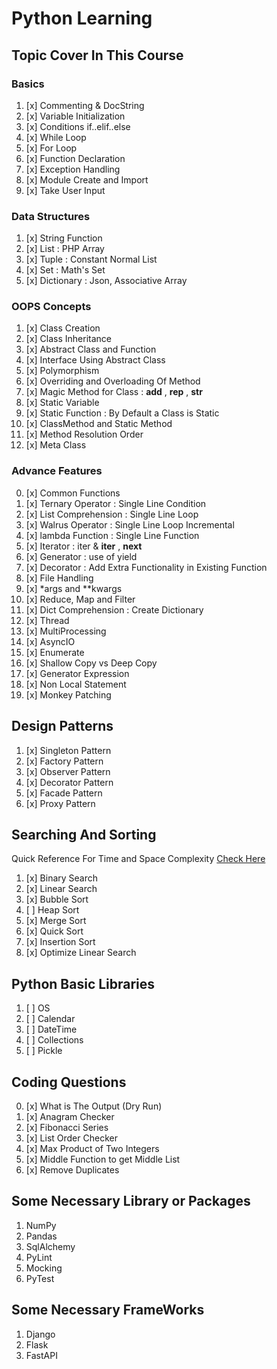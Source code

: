 # Python Learning

## Topic Cover In This Course

### Basics

01. [x] Commenting & DocString
02. [x] Variable Initialization
03. [x] Conditions if..elif..else
04. [x] While Loop
05. [x] For Loop
06. [x] Function Declaration
07. [x] Exception Handling
08. [x] Module Create and Import
09. [x] Take User Input

### Data Structures

01. [x] String Function
02. [x] List : PHP Array
03. [x] Tuple : Constant Normal List
04. [x] Set : Math's Set
05. [x] Dictionary : Json, Associative Array

### OOPS Concepts

01. [x] Class Creation
02. [x] Class Inheritance
03. [x] Abstract Class and Function
04. [x] Interface Using Abstract Class
05. [x] Polymorphism
06. [x] Overriding and Overloading Of Method
07. [x] Magic Method for Class : __add__ , __rep__ , __str__
08. [x] Static Variable
09. [x] Static Function : By Default a Class is Static
10. [x] ClassMethod and Static Method
11. [x] Method Resolution Order
12. [x] Meta Class

### Advance Features

00. [x] Common Functions
01. [x] Ternary Operator : Single Line Condition
02. [x] List Comprehension : Single Line Loop
03. [x] Walrus Operator : Single Line Loop Incremental
04. [x] lambda Function : Single Line Function
05. [x] Iterator : iter & __iter__ , __next__
06. [x] Generator : use of yield
07. [x] Decorator : Add Extra Functionality in Existing Function
08. [x] File Handling
09. [x] *args and **kwargs
10. [x] Reduce, Map and Filter
11. [x] Dict Comprehension : Create Dictionary
12. [x] Thread
13. [x] MultiProcessing
14. [x] AsyncIO
15. [x] Enumerate
16. [x] Shallow Copy vs Deep Copy
17. [x] Generator Expression
18. [x] Non Local Statement
19. [x] Monkey Patching

## Design Patterns

01. [x] Singleton Pattern
02. [x] Factory Pattern
03. [x] Observer Pattern
04. [x] Decorator Pattern
05. [x] Facade Pattern
06. [x] Proxy Pattern

## Searching And Sorting

Quick Reference For Time and Space Complexity [Check Here](searching_sorting/algorithm_cheat_sheet.md)

01. [x] Binary Search
02. [x] Linear Search
03. [x] Bubble Sort
04. [ ] Heap Sort
05. [x] Merge Sort
06. [x] Quick Sort
07. [x] Insertion Sort
08. [x] Optimize Linear Search

## Python Basic Libraries

01. [ ] OS
02. [ ] Calendar
03. [ ] DateTime
04. [ ] Collections
05. [ ] Pickle

## Coding Questions

00. [x] What is The Output (Dry Run)
01. [x] Anagram Checker
02. [x] Fibonacci Series
03. [x] List Order Checker
04. [x] Max Product of Two Integers
05. [x] Middle Function to get Middle List
06. [x] Remove Duplicates


## Some Necessary Library or Packages

01. NumPy
02. Pandas
03. SqlAlchemy
04. PyLint
05. Mocking
06. PyTest

## Some Necessary FrameWorks

01. Django
02. Flask
03. FastAPI